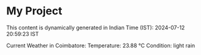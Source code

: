 # My Project

This content is dynamically generated in Indian Time (IST): 2024-07-12 20:59:23 IST


Current Weather in Coimbatore:
Temperature: 23.88 °C
Condition: light rain
